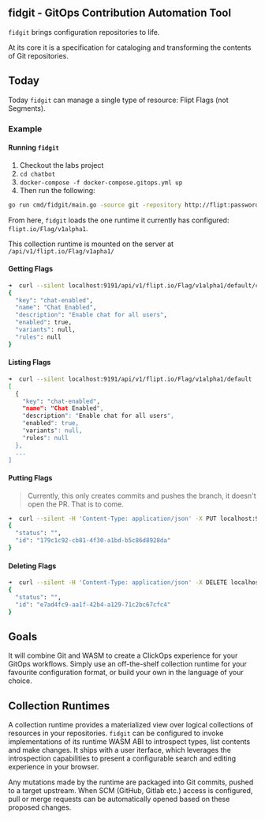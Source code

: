 fidgit - GitOps Contribution Automation Tool
--------------------------------------------

`fidgit` brings configuration repositories to life.

At its core it is a specification for cataloging and transforming the contents of Git repositories.

## Today

Today `fidgit` can manage a single type of resource: Flipt Flags (not Segments).

### Example

#### Running `fidgit`

1. Checkout the labs project
2. `cd chatbot`
3. `docker-compose -f docker-compose.gitops.yml up`
4. Then run the following:

```sh
go run cmd/fidgit/main.go -source git -repository http://flipt:password@localhost:3001/flipt/features.git
```

From here, `fidgit` loads the one runtime it currently has configured: `flipt.io/Flag/v1alpha1`.

This collection runtime is mounted on the server at `/api/v1/flipt.io/Flag/v1apha1/`

#### Getting Flags

```sh
➜  curl --silent localhost:9191/api/v1/flipt.io/Flag/v1alpha1/default/chat-enabled | jq .
{
  "key": "chat-enabled",
  "name": "Chat Enabled",
  "description": "Enable chat for all users",
  "enabled": true,
  "variants": null,
  "rules": null
}
```

#### Listing Flags

```sh
➜  curl --silent localhost:9191/api/v1/flipt.io/Flag/v1alpha1/default | jq .
[
  {
    "key": "chat-enabled",
    "name": "Chat Enabled",
    "description": "Enable chat for all users",
    "enabled": true,
    "variants": null,
    "rules": null
  },
  ...
]
```

#### Putting Flags

> Currently, this only creates commits and pushes the branch, it doesn't open the PR. That is to come.

```sh
➜  curl --silent -H 'Content-Type: application/json' -X PUT localhost:9191/api/v1/flipt.io/Flag/v1alpha1/default --data "{\"key\":\"foo\",\"name\":\"Foo\"}" | jq .
{
  "status": "",
  "id": "179c1c92-cb81-4f30-a1bd-b5c86d8928da"
}
```

#### Deleting Flags

```sh
➜  curl --silent -H 'Content-Type: application/json' -X DELETE localhost:9191/api/v1/flipt.io/Flag/v1alpha1/default/chat-enabled | jq .
{
  "status": "",
  "id": "e7ad4fc9-aa1f-42b4-a129-71c2bc67cfc4"
}
```

## Goals

It will combine Git and WASM to create a ClickOps experience for your GitOps workflows.
Simply use an off-the-shelf collection runtime for your favourite configuration format, or build your own in the language of your choice.

## Collection Runtimes

A collection runtime provides a materialized view over logical collections of resources in your repositories.
`fidgit` can be configured to invoke implementations of its runtime WASM ABI to introspect types, list contents and make changes.
It ships with a user iterface, which leverages the introspection capabilities to present a configurable search and editing experience in your browser.

Any mutations made by the runtime are packaged into Git commits, pushed to a target upstream.
When SCM (GitHub, Gitlab etc.) access is configured, pull or merge requests can be automatically opened based on these proposed changes.

